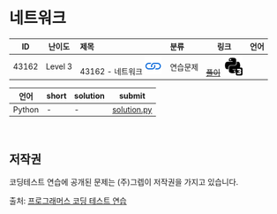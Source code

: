 # 네트워크

| ID | 난이도 | 제목 | 분류 | 링크 | 언어 |
| -- | ---- | :-- | :-- | --- | --- |
| 43162 | Level 3 | 43162 - 네트워크 [![문제](/assets/link.svg)](https://programmers.co.kr/learn/courses/30/lessons/43162)| 연습문제 | [~~풀이~~](/solutions/네트워크/README.md) [![python3](/assets/python3.svg)](/solutions/네트워크/solution.py) || [![python3](/assets/python3.svg)](solution.py) |

| 언어 | short | solution | submit |
| --- | ----- | -------- | ------ |
| Python | - | - | [solution.py](solution.py) |

<br>

## 저작권

코딩테스트 연습에 공개된 문제는 (주)그렙이 저작권을 가지고 있습니다.

출처: [프로그래머스 코딩 테스트 연습](https://programmers.co.kr/learn/challenges)
